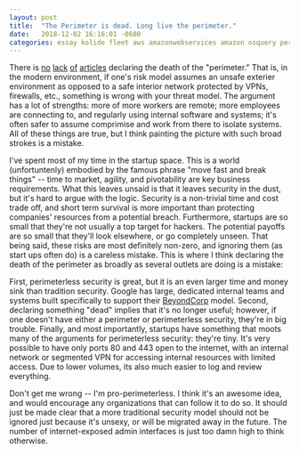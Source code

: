 ```yaml
---
layout: post
title:  "The Perimeter is dead. Long live the perimeter."
date:   2018-12-02 16:16:01 -0600
categories: essay kolide fleet aws amazonwebservices amazon osquery perimeter webservices security startups
---
```

There is [no](https://www.securityroundtable.org/security-without-boundaries-perimeter-dead/) [lack](https://threatpost.com/perimeter-defenses-are-dead-so-now-what/137754/) [of](https://www.theregister.co.uk/2014/06/06/death_of_network_parimeter/) [articles](https://www.secureworldexpo.com/resources/cybersecurity-perimeter-defense-is-it-dead) declaring the death of the "perimeter." That is, in the modern environment, if one's risk model assumes an unsafe exterier environment as opposed to a safe interior network protected by VPNs, firewalls, etc., something is wrong with your threat model. The argument has a lot of strengths: more of more workers are remote; more employees are connecting to, and regularly using internal software and systems; it's often safer to assume comprimise and work from there to isolate systems. All of these things are true, but I think painting the picture with such broad strokes is a mistake.

I've spent most of my time in the startup space. This is a world (unfortuntenly) embodied by the famous phrase "move fast and break things" -- time to market, agility, and pivotability are key business requirements. What this leaves unsaid is that it leaves security in the dust, but it's hard to argue with the logic. Security is a non-trivial time and cost trade off, and short term survival is more important than protecting companies' resources from a potential breach. Furthermore, startups are so small that they're not usually a top target for hackers. The potential payoffs are so small that they'll look elsewhere, or go completely unseen. That being said, these risks are most definitely non-zero, and ignoring them (as start ups often do) is a careless mistake. This is where I think declaring the death of the perimeter as broadly as several outlets are doing is a mistake:

First, perimeterless security is great, but it is an even larger time and money sink than tradition security. Google has large, dedicated internal teams and systems built specifically to support their [BeyondCorp](https://cloud.google.com/beyondcorp/) model. Second, declaring something "dead" implies that it's no longer useful; however, if one doesn't have either a perimeter or perimeterless security, they're in big trouble. Finally, and most importantly, startups have something that moots many of the arguments for perimeterless security: they're tiny. It's very possible to have only ports 80 and 443 open to the internet, with an internal network or segmented VPN for accessing internal resources with limited access. Due to lower volumes, its also much easier to log and review everything.

Don't get me wrong -- I'm pro-perimeterless. I think it's an awesome idea, and would encourage any organizations that can follow it to do so. It should just be made clear that a more traditional security model should not be ignored just because it's unsexy, or will be migrated away in the future. The number of internet-exposed admin interfaces is just too damn high to think otherwise.